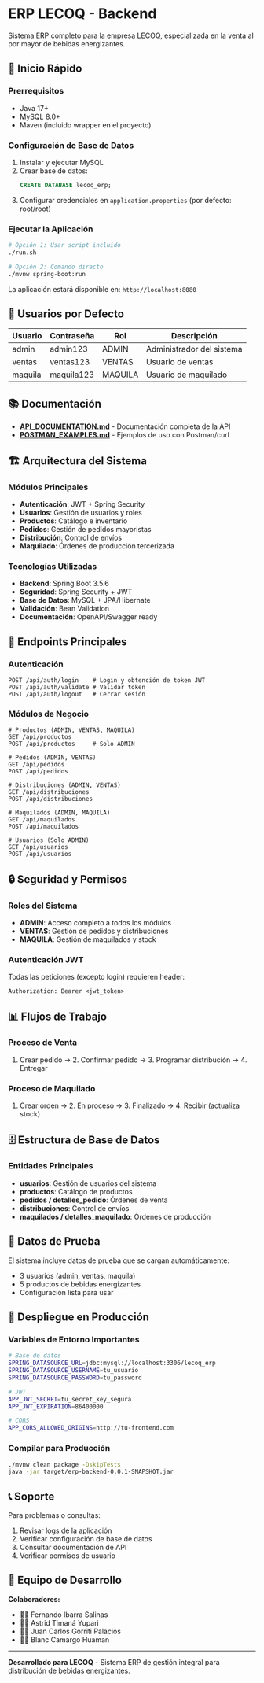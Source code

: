 # ERP LECOQ - Backend

Sistema ERP completo para la empresa LECOQ, especializada en la venta al por mayor de bebidas energizantes.

## 🚀 Inicio Rápido

### Prerrequisitos
- Java 17+
- MySQL 8.0+
- Maven (incluido wrapper en el proyecto)

### Configuración de Base de Datos
1. Instalar y ejecutar MySQL
2. Crear base de datos:
   ```sql
   CREATE DATABASE lecoq_erp;
   ```
3. Configurar credenciales en `application.properties` (por defecto: root/root)

### Ejecutar la Aplicación
```bash
# Opción 1: Usar script incluido
./run.sh

# Opción 2: Comando directo
./mvnw spring-boot:run
```

La aplicación estará disponible en: `http://localhost:8080`

## 👥 Usuarios por Defecto

| Usuario | Contraseña | Rol | Descripción |
|---------|------------|-----|-------------|
| admin | admin123 | ADMIN | Administrador del sistema |
| ventas | ventas123 | VENTAS | Usuario de ventas |
| maquila | maquila123 | MAQUILA | Usuario de maquilado |

## 📚 Documentación

- **[API_DOCUMENTATION.md](API_DOCUMENTATION.md)** - Documentación completa de la API
- **[POSTMAN_EXAMPLES.md](POSTMAN_EXAMPLES.md)** - Ejemplos de uso con Postman/curl

## 🏗️ Arquitectura del Sistema

### Módulos Principales
- **Autenticación**: JWT + Spring Security
- **Usuarios**: Gestión de usuarios y roles
- **Productos**: Catálogo e inventario
- **Pedidos**: Gestión de pedidos mayoristas
- **Distribución**: Control de envíos
- **Maquilado**: Órdenes de producción tercerizada

### Tecnologías Utilizadas
- **Backend**: Spring Boot 3.5.6
- **Seguridad**: Spring Security + JWT
- **Base de Datos**: MySQL + JPA/Hibernate
- **Validación**: Bean Validation
- **Documentación**: OpenAPI/Swagger ready

## 🔧 Endpoints Principales

### Autenticación
```http
POST /api/auth/login    # Login y obtención de token JWT
POST /api/auth/validate # Validar token
POST /api/auth/logout   # Cerrar sesión
```

### Módulos de Negocio
```http
# Productos (ADMIN, VENTAS, MAQUILA)
GET /api/productos
POST /api/productos     # Solo ADMIN

# Pedidos (ADMIN, VENTAS)
GET /api/pedidos
POST /api/pedidos

# Distribuciones (ADMIN, VENTAS)
GET /api/distribuciones
POST /api/distribuciones

# Maquilados (ADMIN, MAQUILA)
GET /api/maquilados
POST /api/maquilados

# Usuarios (Solo ADMIN)
GET /api/usuarios
POST /api/usuarios
```

## 🔒 Seguridad y Permisos

### Roles del Sistema
- **ADMIN**: Acceso completo a todos los módulos
- **VENTAS**: Gestión de pedidos y distribuciones
- **MAQUILA**: Gestión de maquilados y stock

### Autenticación JWT
Todas las peticiones (excepto login) requieren header:
```
Authorization: Bearer <jwt_token>
```

## 📊 Flujos de Trabajo

### Proceso de Venta
1. Crear pedido → 2. Confirmar pedido → 3. Programar distribución → 4. Entregar

### Proceso de Maquilado
1. Crear orden → 2. En proceso → 3. Finalizado → 4. Recibir (actualiza stock)

## 🗄️ Estructura de Base de Datos

### Entidades Principales
- **usuarios**: Gestión de usuarios del sistema
- **productos**: Catálogo de productos
- **pedidos / detalles_pedido**: Órdenes de venta
- **distribuciones**: Control de envíos
- **maquilados / detalles_maquilado**: Órdenes de producción

## 🧪 Datos de Prueba

El sistema incluye datos de prueba que se cargan automáticamente:
- 3 usuarios (admin, ventas, maquila)
- 5 productos de bebidas energizantes
- Configuración lista para usar

## 🚀 Despliegue en Producción

### Variables de Entorno Importantes
```bash
# Base de datos
SPRING_DATASOURCE_URL=jdbc:mysql://localhost:3306/lecoq_erp
SPRING_DATASOURCE_USERNAME=tu_usuario
SPRING_DATASOURCE_PASSWORD=tu_password

# JWT
APP_JWT_SECRET=tu_secret_key_segura
APP_JWT_EXPIRATION=86400000

# CORS
APP_CORS_ALLOWED_ORIGINS=http://tu-frontend.com
```

### Compilar para Producción
```bash
./mvnw clean package -DskipTests
java -jar target/erp-backend-0.0.1-SNAPSHOT.jar
```

## 📞 Soporte

Para problemas o consultas:
1. Revisar logs de la aplicación
2. Verificar configuración de base de datos
3. Consultar documentación de API
4. Verificar permisos de usuario

## 👥 Equipo de Desarrollo

**Colaboradores:**
- 👨‍💻 Fernando Ibarra Salinas
- 👩‍💻 Astrid Timaná Yupari
- 👨‍💻 Juan Carlos Gorriti Palacios
- 👩‍💻 Blanc Camargo Huaman
---

**Desarrollado para LECOQ** - Sistema ERP de gestión integral para distribución de bebidas energizantes.
